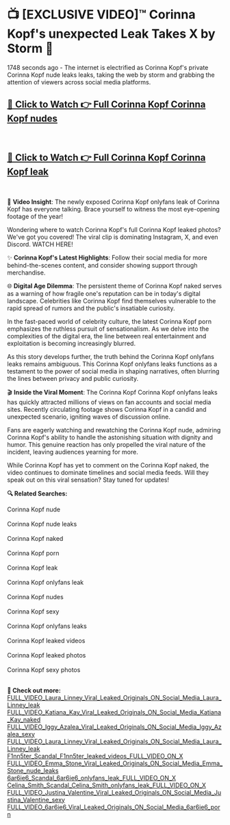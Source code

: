 # 📺 [EXCLUSIVE VIDEO]™ Corinna Kopf's unexpected Leak Takes X by Storm 🚀

1748 seconds ago - The internet is electrified as Corinna Kopf's private Corinna Kopf nude leaks leaks, taking the web by storm and grabbing the attention of viewers across social media platforms.

<h2><a href="https://github-6l9.pages.dev/link1">🔗 Click to Watch 👉 Full Corinna Kopf Corinna Kopf nudes</a></h2><br>
<h2><a href="https://github-6l9.pages.dev/link2">🔗 Click to Watch 👉 Full Corinna Kopf Corinna Kopf leak</a></h2><br>

🎥 **Video Insight**: The newly exposed Corinna Kopf onlyfans leak of Corinna Kopf has everyone talking. Brace yourself to witness the most eye-opening footage of the year!

Wondering where to watch Corinna Kopf's full Corinna Kopf leaked photos? We've got you covered! The viral clip is dominating Instagram, X, and even Discord. WATCH HERE!

✨ **Corinna Kopf's Latest Highlights**: Follow their social media for more behind-the-scenes content, and consider showing support through merchandise.

🌐 **Digital Age Dilemma**: The persistent theme of Corinna Kopf naked serves as a warning of how fragile one's reputation can be in today's digital landscape. Celebrities like Corinna Kopf find themselves vulnerable to the rapid spread of rumors and the public's insatiable curiosity.

In the fast-paced world of celebrity culture, the latest Corinna Kopf porn emphasizes the ruthless pursuit of sensationalism. As we delve into the complexities of the digital era, the line between real entertainment and exploitation is becoming increasingly blurred.

As this story develops further, the truth behind the Corinna Kopf onlyfans leaks remains ambiguous. This Corinna Kopf onlyfans leaks functions as a testament to the power of social media in shaping narratives, often blurring the lines between privacy and public curiosity.

🎬 **Inside the Viral Moment**: The Corinna Kopf Corinna Kopf onlyfans leaks has quickly attracted millions of views on fan accounts and social media sites. Recently circulating footage shows Corinna Kopf in a candid and unexpected scenario, igniting waves of discussion online.

Fans are eagerly watching and rewatching the Corinna Kopf nude, admiring Corinna Kopf's ability to handle the astonishing situation with dignity and humor. This genuine reaction has only propelled the viral nature of the incident, leaving audiences yearning for more.

While Corinna Kopf has yet to comment on the Corinna Kopf naked, the video continues to dominate timelines and social media feeds. Will they speak out on this viral sensation? Stay tuned for updates!

<strong>🔍 Related Searches:</strong>

Corinna Kopf nude
<br><br>
Corinna Kopf nude leaks
<br><br>
Corinna Kopf naked
<br><br>
Corinna Kopf porn
<br><br>
Corinna Kopf leak
<br><br>
Corinna Kopf onlyfans leak
<br><br>
Corinna Kopf nudes
<br><br>
Corinna Kopf sexy
<br><br>
Corinna Kopf onlyfans leaks
<br><br>
Corinna Kopf leaked videos
<br><br>
Corinna Kopf leaked photos
<br><br>
Corinna Kopf sexy photos
<br><br>



<strong>🔗 Check out more:</strong><br>
<a href="./FULL_VIDEO_Laura_Linney_Viral_Leaked_Originals_ON_Social_Media_Laura_Linney_leak.md">FULL_VIDEO_Laura_Linney_Viral_Leaked_Originals_ON_Social_Media_Laura_Linney_leak</a><br>
<a href="./FULL_VIDEO_Katiana_Kay_Viral_Leaked_Originals_ON_Social_Media_Katiana_Kay_naked.md">FULL_VIDEO_Katiana_Kay_Viral_Leaked_Originals_ON_Social_Media_Katiana_Kay_naked</a><br>
<a href="./FULL_VIDEO_Iggy_Azalea_Viral_Leaked_Originals_ON_Social_Media_Iggy_Azalea_sexy.md">FULL_VIDEO_Iggy_Azalea_Viral_Leaked_Originals_ON_Social_Media_Iggy_Azalea_sexy</a><br>
<a href="./FULL_VIDEO_Laura_Linney_Viral_Leaked_Originals_ON_Social_Media_Laura_Linney_leak.md">FULL_VIDEO_Laura_Linney_Viral_Leaked_Originals_ON_Social_Media_Laura_Linney_leak</a><br>
<a href="./F1nn5ter_Scandal_F1nn5ter_leaked_videos_FULL_VIDEO_ON_X.md">F1nn5ter_Scandal_F1nn5ter_leaked_videos_FULL_VIDEO_ON_X</a><br>
<a href="./FULL_VIDEO_Emma_Stone_Viral_Leaked_Originals_ON_Social_Media_Emma_Stone_nude_leaks.md">FULL_VIDEO_Emma_Stone_Viral_Leaked_Originals_ON_Social_Media_Emma_Stone_nude_leaks</a><br>
<a href="./6ar6ie6_Scandal_6ar6ie6_onlyfans_leak_FULL_VIDEO_ON_X.md">6ar6ie6_Scandal_6ar6ie6_onlyfans_leak_FULL_VIDEO_ON_X</a><br>
<a href="./Celina_Smith_Scandal_Celina_Smith_onlyfans_leak_FULL_VIDEO_ON_X.md">Celina_Smith_Scandal_Celina_Smith_onlyfans_leak_FULL_VIDEO_ON_X</a><br>
<a href="./FULL_VIDEO_Justina_Valentine_Viral_Leaked_Originals_ON_Social_Media_Justina_Valentine_sexy.md">FULL_VIDEO_Justina_Valentine_Viral_Leaked_Originals_ON_Social_Media_Justina_Valentine_sexy</a><br>
<a href="./FULL_VIDEO_6ar6ie6_Viral_Leaked_Originals_ON_Social_Media_6ar6ie6_porn.md">FULL_VIDEO_6ar6ie6_Viral_Leaked_Originals_ON_Social_Media_6ar6ie6_porn</a><br>
